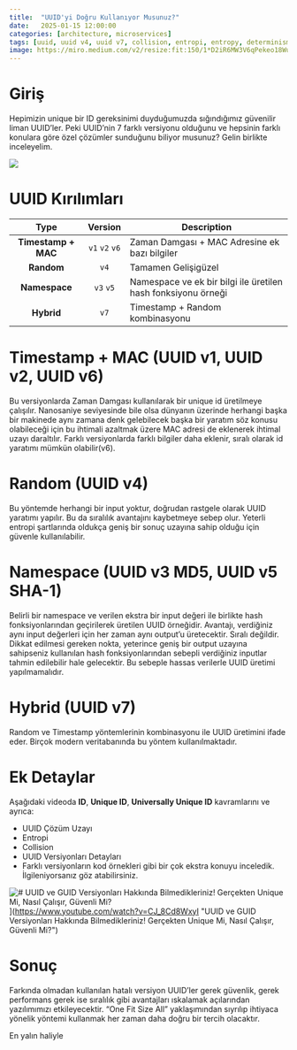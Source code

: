 ```yaml
---
title:  "UUID'yi Doğru Kullanıyor Musunuz?"
date:   2025-01-15 12:00:00
categories: [architecture, microservices]
tags: [uuid, uuid v4, uuid v7, collision, entropi, entropy, determinism, determinizm, nasıl yapılır, technical, debt, technicaldebt, mehmetcemyucel, türkçe, mehmet cem yücel]
image: https://miro.medium.com/v2/resize:fit:150/1*D2iR6MW3V6qPekeo18WuBQ.png
---
```


# Giriş

Hepimizin unique bir ID gereksinimi duyduğumuzda sığındığımız güvenilir liman UUID’ler. Peki UUID’nin 7 farklı versiyonu olduğunu ve hepsinin farklı konulara göre özel çözümler sunduğunu biliyor musunuz? Gelin birlikte inceleyelim.

![](https://miro.medium.com/v2/resize:fit:700/1*D2iR6MW3V6qPekeo18WuBQ.png)

# UUID Kırılımları

Type | Version | Description 
:---: | :---: | ---
**Timestamp + MAC** | `v1` `v2` `v6` | Zaman Damgası + MAC Adresine ek bazı bilgiler
**Random** | `v4` | Tamamen Gelişigüzel
**Namespace** | `v3` `v5` | Namespace ve ek bir bilgi ile üretilen hash fonksiyonu örneği
**Hybrid** | `v7` | Timestamp + Random kombinasyonu

# Timestamp + MAC (UUID v1, UUID v2, UUID v6)

Bu versiyonlarda Zaman Damgası kullanılarak bir unique id üretilmeye çalışılır. Nanosaniye seviyesinde bile olsa dünyanın üzerinde herhangi başka bir makinede aynı zamana denk gelebilecek başka bir yaratım söz konusu olabileceği için bu ihtimali azaltmak üzere MAC adresi de eklenerek ihtimal uzayı daraltılır. Farklı versiyonlarda farklı bilgiler daha eklenir, sıralı olarak id yaratımı mümkün olabilir(v6).

# Random (UUID v4)

Bu yöntemde herhangi bir input yoktur, doğrudan rastgele olarak UUID yaratımı yapılır. Bu da sıralılık avantajını kaybetmeye sebep olur. Yeterli entropi şartlarında oldukça geniş bir sonuç uzayına sahip olduğu için güvenle kullanılabilir.

# Namespace (UUID v3 MD5, UUID v5 SHA-1)

Belirli bir namespace ve verilen ekstra bir input değeri ile birlikte hash fonksiyonlarından geçirilerek üretilen UUID örneğidir. Avantajı, verdiğiniz aynı input değerleri için her zaman aynı output’u üretecektir. Sıralı değildir. Dikkat edilmesi gereken nokta, yeterince geniş bir output uzayına sahipseniz kullanılan hash fonksiyonlarından sebepli verdiğiniz inputlar tahmin edilebilir hale gelecektir. Bu sebeple hassas verilerle UUID üretimi yapılmamalıdır.

# Hybrid (UUID v7)

Random ve Timestamp yöntemlerinin kombinasyonu ile UUID üretimini ifade eder. Birçok modern veritabanında bu yöntem kullanılmaktadır.

# Ek Detaylar

Aşağıdaki videoda  **ID**,  **Unique ID**,  **Universally Unique ID**  kavramlarını ve ayrıca:

- UUID Çözüm Uzayı
- Entropi
- Collision
- UUID Versiyonları Detayları
- Farklı versiyonların kod örnekleri gibi bir çok ekstra konuyu inceledik. İlgileniyorsanız göz atabilirsiniz.

![# UUID ve GUID Versiyonları Hakkında Bilmedikleriniz! Gerçekten Unique Mi, Nasıl Çalışır, Güvenli Mi?](https://img.youtube.com/vi/CJ_8Cd8WxyI/0.jpg)](https://www.youtube.com/watch?v=CJ_8Cd8WxyI "UUID ve GUID Versiyonları Hakkında Bilmedikleriniz! Gerçekten Unique Mi, Nasıl Çalışır, Güvenli Mi?")

# Sonuç

Farkında olmadan kullanılan hatalı versiyon UUID’ler gerek güvenlik, gerek performans gerek ise sıralılık gibi avantajları ıskalamak açılarından yazılımımızı etkileyecektir. “One Fit Size All” yaklaşımından sıyrılıp ihtiyaca yönelik yöntemi kullanmak her zaman daha doğru bir tercih olacaktır.

En yalın haliyle
